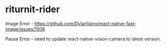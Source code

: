 # riturnit-rider

Image Error - https://github.com/DylanVann/react-native-fast-image/issues/1006

Pause Error - need to update react-native-vision-camera to latest version.
